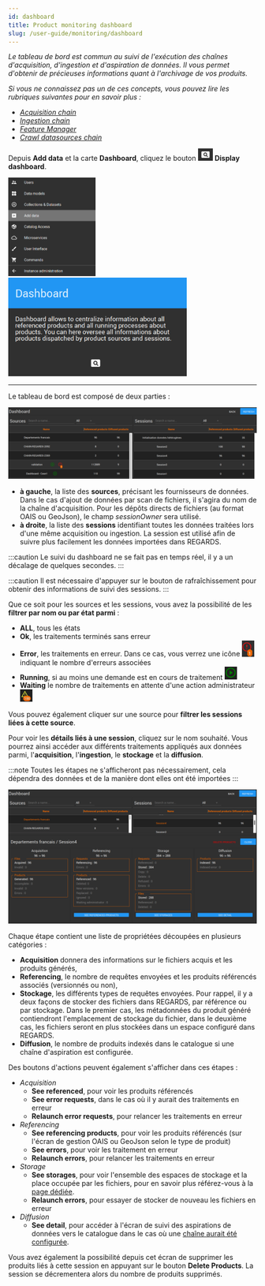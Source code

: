 ```yaml
---
id: dashboard
title: Product monitoring dashboard
slug: /user-guide/monitoring/dashboard
---
```


_Le tableau de bord est commun au suivi de l'exécution des chaînes d'acquisition, d'ingestion et d'aspiration de données. Il vous permet d'obtenir de précieuses informations quant à l'archivage de vos produits._

_Si vous ne connaissez pas un de ces concepts, vous pouvez lire les rubriques suivantes pour en savoir plus :_

- _[Acquisition chain](../../scanned-files/introduction/)_
- _[Ingestion chain](../../oais-files/introduction/)_
- _[Feature Manager](../../fem/introduction/)_
- _[Crawl datasources chain](../../../crawler/introduction/)_

Depuis **Add data** et la carte **Dashboard**, cliquez le bouton <img src="/images/user-documentation/regards-icons/admin/monitor.png" alt="monitor" height="25"/> **Display dashboard**.


<img src="/images/user-documentation/regards-icons/admin/menu-add-data.png" alt="menu" height="200"/>
<img src="/images/user-documentation/v1.6/9-monitoring/dashboard-card.png" alt="dashboard card" height="200"/>

---


Le tableau de bord est composé de deux parties :

<div align="center">
    <img src="/images/user-documentation/v1.6/9-monitoring/dashboard-sessions.png" alt="sessions" width="800"/> 
</div>

- **à gauche**, la liste des **sources**, précisant les fournisseurs de données. Dans le cas d'ajout de données par scan de fichiers, il s'agira du nom de la chaîne d'acquisition. Pour les dépôts directs de fichiers (au format OAIS ou GeoJson), le champ _sessionOwner_ sera utilisé.
- **à droite**, la liste des **sessions** identifiant toutes les données traitées lors d'une même acquisition ou ingestion. La session est utilisé afin de suivre plus facilement les données importées dans REGARDS.

:::caution
Le suivi du dashboard ne se fait pas en temps réel, il y a un décalage de quelques secondes. 
:::

:::caution
Il est nécessaire d'appuyer sur le bouton de rafraîchissement pour obtenir des informations de suivi des sessions.
:::
 
Que ce soit pour les sources et les sessions, vous avez la possibilité de les **filtrer par nom ou par état parmi** :
- **ALL**, tous les états
- **Ok**, les traitements terminés sans erreur
- **Error**, les traitements en erreur. Dans ce cas, vous verrez une icône <img src="/images/user-documentation/v1.6/9-monitoring/dashboard-error-icon.png" alt="error icon" width="25"/> indiquant le nombre d'erreurs associées
- **Running**, si au moins une demande est en cours de traitement <img src="/images/user-documentation/v1.6/9-monitoring/dashboard-running-icon.png" alt="running icon" width="25"/>
- **Waiting** le nombre de traitements en attente d'une action administrateur <img src="/images/user-documentation/v1.6/9-monitoring/dashboard-waiting-icon.png" alt="running icon" width="25"/>


Vous pouvez également cliquer sur une source pour **filtrer les sessions liées à cette source**.

Pour voir les **détails liés à une session**, cliquez sur le nom souhaité. Vous pourrez ainsi accéder aux différents traitements appliqués aux données parmi, l'**acquisition**, l'**ingestion**, le **stockage** et la **diffusion**.

:::note 
Toutes les étapes ne s'afficheront pas nécessairement, cela dépendra des données et de la manière dont elles ont été importées
:::

 <div align="center">
    <img src="/images/user-documentation/v1.6/9-monitoring/dashboard-sessions-details.png" alt="sessions" width="800"/> 
 </div>

Chaque étape contient une liste de propriétées découpées en plusieurs catégories :
- **Acquisition** donnera des informations sur le fichiers acquis et les produits générés, 
- **Referencing**, le nombre de requêtes envoyées et les produits référencés associés (versionnés ou non), 
- **Stockage**, les différents types de requêtes envoyées. Pour rappel, il y a deux façons de stocker des fichiers dans REGARDS, par référence ou par stockage. Dans le premier cas, les métadonnées du produit généré contiendront l'emplacement de stockage du fichier, dans le deuxième cas, les fichiers seront en plus stockées dans un espace configuré dans REGARDS.
- **Diffusion**, le nombre de produits indexés dans le catalogue si une chaîne d'aspiration est configurée.

Des boutons d'actions peuvent également s'afficher dans ces étapes :

- _Acquisition_
  - **See referenced**, pour voir les produits référencés
  - **See error requests**, dans le cas où il y aurait des traitements en erreur
  - **Relaunch error requests**, pour relancer les traitements en erreur
- _Referencing_
  - **See referencing products**, pour voir les produits référencés (sur l'écran de gestion OAIS ou GeoJson selon le type de produit)
  - **See errors**, pour voir les traitement en erreur
  - **Relaunch errors**, pour relancer les traitements en erreur
- _Storage_
  - **See storages**, pour voir l'ensemble des espaces de stockage et la place occupée par les fichiers, pour en savoir plus référez-vous à la [page dédiée](../../../project-configuration/storages/).
  - **Relaunch errors**, pour essayer de stocker de nouveau les fichiers en erreur
- _Diffusion_
  - **See detail**, pour accéder à l'écran de suivi des aspirations de données vers le catalogue dans le cas où une [chaîne aurait été configurée](../../../crawler/introduction/). 



Vous avez également la possibilité depuis cet écran de supprimer les produits liés à cette session en appuyant sur le bouton **Delete Products**. La session se décrementera alors du nombre de produits supprimés.
